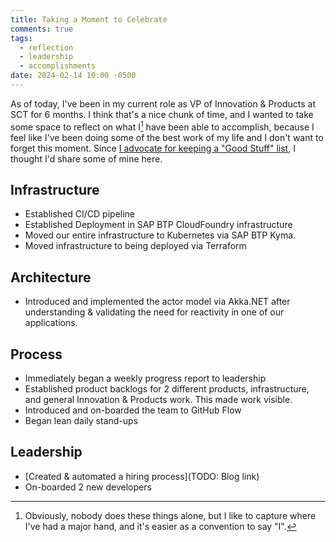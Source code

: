 ```yaml
---
title: Taking a Moment to Celebrate
comments: true
tags:
  - reflection
  - leadership
  - accomplishments
date: 2024-02-14 10:00 -0500
---
```

As of today, I've been in my current role as VP of Innovation & Products at SCT for 6 months. I think that's a nice chunk of time, and I wanted to take some space to reflect on what I[^1] have been able to accomplish, because I feel like I've been doing some of the best work of my life and I don't want to forget this moment. Since [I advocate for keeping a "Good Stuff" list](https://seankilleen.com/2018/12/you-should-keep-a-good-stuff-list/), I thought I'd share some of mine here.

## Infrastructure

* Established CI/CD pipeline
* Established Deployment in SAP BTP CloudFoundry infrastructure
* Moved our entire infrastructure to Kubernetes via SAP BTP Kyma.
* Moved infrastructure to being deployed via Terraform

## Architecture 

* Introduced and implemented the actor model via Akka.NET after understanding & validating the need for reactivity in one of our applications.

## Process

* Immediately began a weekly progress report to leadership
* Established product backlogs for 2 different products, infrastructure, and general Innovation & Products work. This made work visible.
* Introduced and on-boarded the team to GitHub Flow
* Began lean daily stand-ups


## Leadership

* [Created & automated a hiring process](TODO: Blog link)
* On-boarded 2 new developers

[^1]: Obviously, nobody does these things alone, but I like to capture where I've had a major hand, and it's easier as a convention to say "I".
